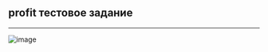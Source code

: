 ## profit тестовое задание
---
![image](https://user-images.githubusercontent.com/78958096/188154296-8648cb8a-6b69-4e18-8669-a2d110cd4fc6.png)
